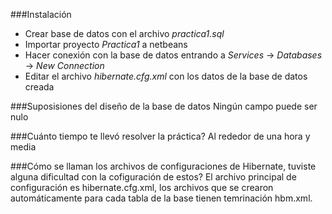 ###Instalación
- Crear base de datos con el archivo *practica1.sql*
- Importar proyecto *Practica1* a netbeans
- Hacer conexión con la base de datos entrando a *Services* -> *Databases* -> *New Connection*
- Editar el archivo *hibernate.cfg.xml* con los datos de la base de datos creada

###Suposisiones del diseño de la base de datos
Ningún campo puede ser nulo

###Cuánto tiempo te llevó resolver la práctica?
Al rededor de una hora y media

###Cómo se llaman los archivos de configuraciones de Hibernate, tuviste alguna dificultad con la cofiguración de estos?
El archivo principal de configuración es hibernate.cfg.xml, los archivos que se crearon automáticamente para cada tabla de la base tienen temrinación hbm.xml. 
